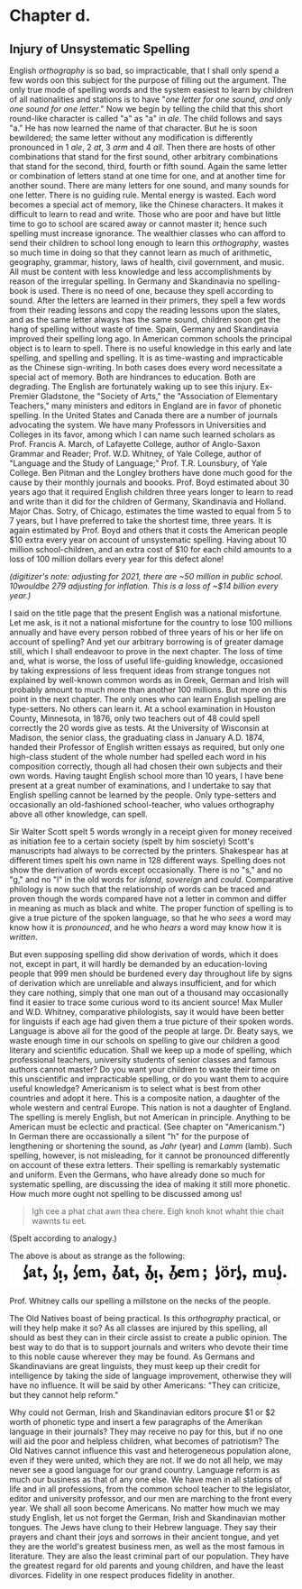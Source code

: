 # Chapter d.

## Injury of Unsystematic Spelling

English *orthography* is so bad, so impracticable, that I shall only spend a few words oon this subject for the purpose of filling out the argument. The only true mode of spelling words and the system easiest to learn by children of all nationalities and stations is to have "*one letter for one sound, and only one sound for one letter*." Now we begin by telling the child that this short round-like character is called "a" as "a" in *ale*. The child follows and says "a." He has now learned the name of that character. But he is soon bewildered; the same letter without any modification is differently pronounced in 1 *ale*, 2 *at*, 3 *arm* and 4 *all*. Then there are hosts of other combinations that stand for the first sound, other arbitrary combinations that stand for the second, third, fourth or fifth sound. Again the same letter or combination of letters stand at one time for one, and at another time for another sound. There are many letters for one sound, and many sounds for one letter. There is no guiding rule. Mental energy is wasted. Each word becomes a special act of memory, like the Chinese characters. It makes it difficult to learn to read and write. Those who are poor and have but little time to go to school are scared away or cannot master it; hence such spelling must increase ignorance. The wealthier classes who can afford to send their children to school long enough to learn this *orthography*, wastes so much time in doing so that they cannot learn as much of arithmetic, geography, grammar, history, laws of health, civil government, and music. All must be content with less knowledge and less accomplishments by reason of the irregular spelling. In Germany and Skandinavia no spelling-book is used. There is no need of one, because they spell according to sound. After the letters are learned in their primers, they spell a few words from their reading lessons and copy the reading lessons upon the slates, and as the same letter always has the same sound, children soon get the hang of spelling without waste of time. Spain, Germany and Skandinavia improved their spelling long ago. In American common schools the principal object is to learn to spell. There is no useful knowledge in this early and late spelling, and spelling and spelling. It is as time-wasting and impracticable as the Chinese sign-writing. In both cases does every word necessitate a special act of memory. Both are hindrances to education. Both are degrading. The English are fortunately waking up to see this injury. Ex-Premier Gladstone, the "Society of Arts," the "Association of Elementary Teachers," many ministers and editors in England are in favor of phonetic spelling. In the United States and Canada there are a number of journals advocating the system. We have many Professors in Universities and Colleges in its favor, among which I can name such learned scholars as Prof. Francis A. March, of Lafayette College, author of Anglo-Saxon Grammar and Reader; Prof. W.D. Whitney, of Yale College, author of "Language and the Study of Language;" Prof. T.R. Lounsbury, of Yale College. Ben Pitman and the Longley brothers have done much good for the cause by their monthly journals and boooks. Prof. Boyd estimated about 30 years ago that it required English children three years longer to learn to read and write than it did for the children of Germany, Skandinavia and Holland. Major Chas. Sotry, of Chicago, estimates the time wasted to equal from 5 to 7 years, but I have preferred to take the shortest time, three years. It is again estimated by Prof. Boyd and others that it costs the American people $10 extra every year on account of unsystematic spelling. Having about 10 million school-children, and an extra cost of $10 for each child amounts to a loss of 100 million dollars every year for this defect alone! 

*(digitizer's note: adjusting for 2021, there are ~50 million in public school. $10 would be ~$279 adjusting for inflation. This is a loss of ~$14 billion every year.)*

I said on the title page that the present English was a national misfortune. Let me ask, is it not a national misfortune for the country to lose 100 millions annually and have every person robbed of three years of his or her life on account of spelling? And yet our arbitrary borrowing is of greater damage still, which I shall endeavoor to prove in the next chapter. The loss of time and, what is worse, the loss of useful life-guiding knowledge, occasioned by taking expressions of less frequent ideas from strange tongues not explained by well-known common words as in Greek, German and Irish will probably amount to much more than another 100 millions. But more on this point in the next chapter. The only ones who can learn English spelling are type-setters. No others can learn it. At a school examination in Houston County, Minnesota, in 1876, only two teachers out of 48 could spell correctly the 20 words give as tests. At the University of Wisconsin at Madison, the senior class, the graduating class in January A.D. 1874, handed their Professor of English written essays as required, but only one high-class student of the whole number had spelled each word in his composition correctly, though all had chosen their own subjects and their own words. Having taught English school more than 10 years, I have bene present at a great number of examinations, and I undertake to say that English spelling cannot be learned by the people. Only type-setters and occasionally an old-fashioned school-teacher, who values orthography above all other knowledge, can spell.

Sir Walter Scott spelt 5 words wrongly in a receipt given for money received as initiation fee to a certain society (spelt by him sosciety) Scott's manuscripts had always to be corrected by the printers. Shakespear has at different times spelt his own name in 128 different ways. Spelling does not show the derivation of words except occasionally. There is no "s," and no "g," and no "l" in the old words for *island*, *sovereign* and *could*. Comparative philology is now such that the relationship of words can be traced and proven though the words compared have not a letter in common and differ in meaning as much as black and white. The proper function of spelling is to give a true picture of the spoken language, so that he who *sees* a word may know how it is *pronounced*, and he who *hears* a word may know how it is *written*. 

But even supposing spelling did show derivation of words, which it does not, except in part, it will hardly be demanded by an education-loving people that 999 men should be burdened every day throughout life by signs of derivation which are unreliable and always insufficient, and for which they care nothing, simply that one man out of a thousand may occasionally find it easier to trace some curious word to its ancient source! Max Muller and W.D. Whitney, comparative philologists, say it would have been better for linguists if each age had given them a true picture of their spoken words. Language is above all for the good of the people at large. Dr. Beaty says, we waste enough time in our schools on spelling to give our children a good literary and scientific education. Shall we keep up a mode of spelling, which professional teachers, university students of senior classes and famous authors cannot master? Do you want your children to waste their time on this unscientific and impracticable spelling, or do you want them to acquire useful knowledge? Americanism is to select what is best from other countries and adopt it here. This is a composite nation, a daughter of the whole western and central Europe. This nation is not a daughter of England. The spelling is merely English, but not American in principle. Anything to be American must be eclectic and practical. (See chapter on "Americanism.") In German there are occassionally a silent "h" for the purpose of lengthening or shortening the sound, as *Jahr* (year) and *Lamm* (lamb). Such spelling, however, is not misleading, for it cannot be pronounced differently on account of these extra letters. Their spelling is remarkably systematic and uniform. Even the Germans, who have already done so much for systematic spelling, are discussing the idea of making it still more phonetic. How much more ought not spelling to be discussed among us!

> Igh cee a phat chat awn thea chere. Eigh knoh knot whaht thie chait wawnts tu eet.

(Spelt according to analogy.)

The above is about as strange as the following: ![](../img/plea1.png)

Prof. Whitney calls our spelling a millstone on the necks of the people.

The Old Natives boast of being practical. Is this *orthography* practical, or will they help make it so? As all classes are injured by this spelling, all should as best they can in their circle assist to create a public opinion. The best way to do that is to support journals and writers who devote their time to this noble cause wherever they may be found. As Germans and Skandinavians are great linguists, they must keep up their credit for intelligence by taking the side of language improvement, otherwise they will have no influence. It will be said by other Americans: "They can criticize, but they cannot help reform."

Why could not German, Irish and Skandinavian editors procure $1 or $2 worth of phonetic type and insert a few paragraphs of the Amerikan language in their journals? They may receive no pay for this, but if no one will aid the poor and helpless children, what becomes of patriotism? The Old Natives cannot influence this vast and heterogeneous population alone, even if they were united, which they are not. If we do not all help, we may never see a good language for our grand country. Language reform is as much our business as that of any one else. We have men in all stations of life and in all professions, from the common school teacher to the legislator, editor and university professor, and our men are marching to the front every year. We shall all soon become Americans. No matter how much we may study English, let us not forget the German, Irish and Skandinavian mother tongues. The Jews have clung to their Hebrew language. They say their prayers and chant their joys and sorrows in their ancient tongue, and yet they are the world's greatest business men, as well as the most famous in literature. They are also the least criminal part of our population. They have the greatest regard for old parents and young children, and have the least divorces. Fidelity in one respect produces fidelity in another.
